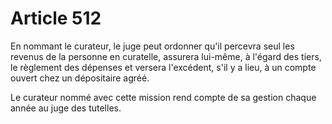 # Article 512

En nommant le curateur, le juge peut ordonner qu'il percevra seul les revenus de la personne en curatelle, assurera lui-même, à l'égard des tiers, le règlement des dépenses et versera l'excédent, s'il y a lieu, à un compte ouvert chez un dépositaire agréé.

Le curateur nommé avec cette mission rend compte de sa gestion chaque année au juge des tutelles.
